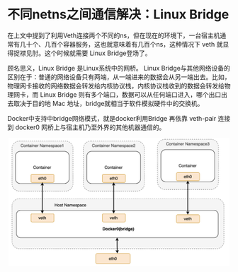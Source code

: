 # 不同netns之间通信解决：Linux Bridge

在上文中提到了利用Veth连接两个不同的ns，但在现在的环境下，一台宿主机通常有几十个、几百个容器服务，这也就意味着有几百个ns，这种情况下 veth 就显得捉襟见肘。这个时候就需要 Linux Bridge登场了。

顾名思义，Linux Bridge 是Linux系统中的网桥。 Linux Bridge与其他网络设备的区别在于：普通的网络设备只有两端，从一端进来的数据会从另一端出去。比如，物理网卡接收的网络数据会转发给内核协议栈，内核协议栈收到的数据会转发给物理网卡，而 Linux Bridge 则有多个端口，数据可以从任何端口进入，哪个出口出去取决于目的地 Mac 地址，bridge就相当于软件模拟硬件中的交换机。



Docker中支持中bridge网络模式，就是docker利用Bridge 再依靠 veth-pair 连接到 docker0 网桥上与宿主机乃至外界的其他机器通信的。


<div  align="center">
    <img src="../assets/bridge.png" width = "500"  align=center />
</div>